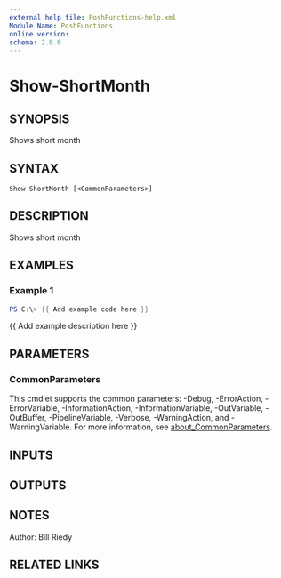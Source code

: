 ```yaml
---
external help file: PoshFunctions-help.xml
Module Name: PoshFunctions
online version:
schema: 2.0.0
---
```


# Show-ShortMonth

## SYNOPSIS
Shows short month

## SYNTAX

```
Show-ShortMonth [<CommonParameters>]
```

## DESCRIPTION
Shows short month

## EXAMPLES

### Example 1
```powershell
PS C:\> {{ Add example code here }}
```

{{ Add example description here }}

## PARAMETERS

### CommonParameters
This cmdlet supports the common parameters: -Debug, -ErrorAction, -ErrorVariable, -InformationAction, -InformationVariable, -OutVariable, -OutBuffer, -PipelineVariable, -Verbose, -WarningAction, and -WarningVariable. For more information, see [about_CommonParameters](http://go.microsoft.com/fwlink/?LinkID=113216).

## INPUTS

## OUTPUTS

## NOTES
Author:     Bill Riedy

## RELATED LINKS
